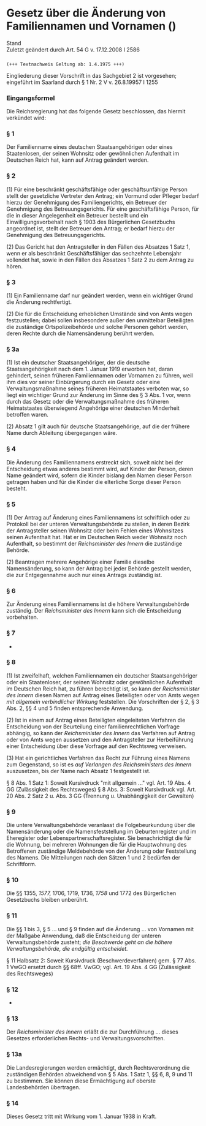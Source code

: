 Gesetz über die Änderung von Familiennamen und Vornamen ()
==========================================================

Stand  
Zuletzt geändert durch Art. 54 G v. 17.12.2008 I 2586

### 

```
(+++ Textnachweis Geltung ab: 1.4.1975 +++)
```

Eingliederung dieser Vorschrift in das Sachgebiet 2 ist vorgesehen; eingeführt im Saarland durch § 1 Nr. 2 V v. 26.8.19957 I 1255

### Eingangsformel

Die Reichsregierung hat das folgende Gesetz beschlossen, das hiermit verkündet wird:

### § 1

Der Familienname eines deutschen Staatsangehörigen oder eines Staatenlosen, der seinen Wohnsitz oder gewöhnlichen Aufenthalt im Deutschen Reich hat, kann auf Antrag geändert werden.

### § 2

(1) Für eine beschränkt geschäftsfähige oder geschäftsunfähige Person stellt der gesetzliche Vertreter den Antrag; ein Vormund oder Pfleger bedarf hierzu der Genehmigung des Familiengerichts, ein Betreuer der Genehmigung des Betreuungsgerichts. Für eine geschäftsfähige Person, für die in dieser Angelegenheit ein Betreuer bestellt und ein Einwilligungsvorbehalt nach § 1903 des Bürgerlichen Gesetzbuchs angeordnet ist, stellt der Betreuer den Antrag; er bedarf hierzu der Genehmigung des Betreuungsgerichts.

(2) Das Gericht hat den Antragsteller in den Fällen des Absatzes 1 Satz 1, wenn er als beschränkt Geschäftsfähiger das sechzehnte Lebensjahr vollendet hat, sowie in den Fällen des Absatzes 1 Satz 2 zu dem Antrag zu hören.

### § 3

(1) Ein Familienname darf nur geändert werden, wenn ein wichtiger Grund die Änderung rechtfertigt.

(2) Die für die Entscheidung erheblichen Umstände sind von Amts wegen festzustellen; dabei sollen insbesondere außer den unmittelbar Beteiligten die zuständige Ortspolizeibehörde und solche Personen gehört werden, deren Rechte durch die Namensänderung berührt werden.

### § 3a

(1) Ist ein deutscher Staatsangehöriger, der die deutsche Staatsangehörigkeit nach dem 1. Januar 1919 erworben hat, daran gehindert, seinen früheren Familiennamen oder Vornamen zu führen, weil ihm dies vor seiner Einbürgerung durch ein Gesetz oder eine Verwaltungsmaßnahme seines früheren Heimatstaates verboten war, so liegt ein wichtiger Grund zur Änderung im Sinne des § 3 Abs. 1 vor, wenn durch das Gesetz oder die Verwaltungsmaßnahme des früheren Heimatstaates überwiegend Angehörige einer deutschen Minderheit betroffen waren.

(2) Absatz 1 gilt auch für deutsche Staatsangehörige, auf die der frühere Name durch Ableitung übergegangen wäre.

### § 4

Die Änderung des Familiennamens erstreckt sich, soweit nicht bei der Entscheidung etwas anderes bestimmt wird, auf Kinder der Person, deren Name geändert wird, sofern die Kinder bislang den Namen dieser Person getragen haben und für die Kinder die elterliche Sorge dieser Person besteht.

### § 5

(1) Der Antrag auf Änderung eines Familiennamens ist schriftlich oder zu Protokoll bei der unteren Verwaltungsbehörde zu stellen, in deren Bezirk der Antragsteller seinen Wohnsitz oder beim Fehlen eines Wohnsitzes seinen Aufenthalt hat. Hat er im Deutschen Reich weder Wohnsitz noch Aufenthalt, so bestimmt der *Reichsminister des Innern* die zuständige Behörde.

(2) Beantragen mehrere Angehörige einer Familie dieselbe Namensänderung, so kann der Antrag bei jeder Behörde gestellt werden, die zur Entgegennahme auch nur eines Antrags zuständig ist.

### § 6

Zur Änderung eines Familiennamens ist die höhere Verwaltungsbehörde zuständig. Der *Reichsminister des Innern* kann sich die Entscheidung vorbehalten.

### § 7

-

### § 8

(1) Ist zweifelhaft, welchen Familiennamen ein deutscher Staatsangehöriger oder ein Staatenloser, der seinen Wohnsitz oder gewöhnlichen Aufenthalt im Deutschen Reich hat, zu führen berechtigt ist, so kann der *Reichsminister des Innern* diesen Namen auf Antrag eines Beteiligten oder von Amts wegen *mit allgemein verbindlicher Wirkung* feststellen. Die Vorschriften der § 2, § 3 Abs. 2, §§ 4 und 5 finden entsprechende Anwendung.

(2) Ist in einem auf Antrag eines Beteiligten eingeleiteten Verfahren die Entscheidung von der Beurteilung einer familienrechtlichen Vorfrage abhängig, so kann der *Reichsminister des Innern* das Verfahren auf Antrag oder von Amts wegen aussetzen und den Antragsteller zur Herbeiführung einer Entscheidung über diese Vorfrage auf den Rechtsweg verweisen.

(3) Hat ein gerichtliches Verfahren das Recht zur Führung eines Namens zum Gegenstand, so ist es *auf Verlangen des Reichsministers des Innern* auszusetzen, bis der Name nach Absatz 1 festgestellt ist.

§ 8 Abs. 1 Satz 1: Soweit Kursivdruck "mit allgemein ..." vgl. Art. 19 Abs. 4 GG (Zulässigkeit des Rechtsweges)
§ 8 Abs. 3: Soweit Kursivdruck vgl. Art. 20 Abs. 2 Satz 2 u. Abs. 3 GG (Trennung u. Unabhängigkeit der Gewalten)

### § 9

Die untere Verwaltungsbehörde veranlasst die Folgebeurkundung über die Namensänderung oder die Namensfeststellung im Geburtenregister und im Eheregister oder Lebenspartnerschaftsregister. Sie benachrichtigt die für die Wohnung, bei mehreren Wohnungen die für die Hauptwohnung des Betroffenen zuständige Meldebehörde von der Änderung oder Feststellung des Namens. Die Mitteilungen nach den Sätzen 1 und 2 bedürfen der Schriftform.

### § 10

Die §§ 1355, *1577,* 1706, 1719, 1736, *1758* und 1772 des Bürgerlichen Gesetzbuchs bleiben unberührt.

### § 11

Die §§ 1 bis 3, § 5 ... und § 9 finden auf die Änderung ... von Vornamen mit der Maßgabe Anwendung, daß die Entscheidung der unteren Verwaltungsbehörde zusteht; *die Beschwerde geht an die höhere Verwaltungsbehörde, die endgültig entscheidet.*

§ 11 Halbsatz 2: Soweit Kursivdruck (Beschwerdeverfahren) gem. § 77 Abs. 1 VwGO ersetzt durch §§ 68ff. VwGO; vgl. Art. 19 Abs. 4 GG (Zulässigkeit des Rechtsweges)

### § 12

-

### § 13

Der *Reichsminister des Innern* erläßt die zur Durchführung ... dieses Gesetzes erforderlichen Rechts- und Verwaltungsvorschriften.

### § 13a

Die Landesregierungen werden ermächtigt, durch Rechtsverordnung die zuständigen Behörden abweichend von § 5 Abs. 1 Satz 1, §§ 6, 8, 9 und 11 zu bestimmen. Sie können diese Ermächtigung auf oberste Landesbehörden übertragen.

### § 14

Dieses Gesetz tritt mit Wirkung vom 1. Januar 1938 in Kraft.

